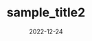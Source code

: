 ---
title:  "sample_title2"
excerpt: "카테고리, 태그, 날짜 테스트"

categories:
  - Java

toc: false
toc_sticky: true
 
date: 2022-12-24
last_modified_at: 2022-12-24
---